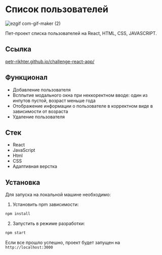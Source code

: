 # Список пользователей 

![ezgif com-gif-maker (2)](https://user-images.githubusercontent.com/105044705/201488125-b8bb1f1f-b925-4ce4-b5e3-4d6f5d5d4b2e.gif)

Пет-проект списка пользователей на React, HTML, CSS, JAVASCRIPT.

## Ссылка

[petr-rikhter.github.io/challenge-react-app/](https://petr-rikhter.github.io/react-users-list/)

## Функционал

- Добавление пользователя
- Всплытие модального окна при неккоректном вводе: один из инпутов пустой, возраст меньше года
- Отображение информации о пользователе в корректном виде в зависимости от возраста
- Удаление пользователя


## Стек

- React
- JavaScript
- Html
- CSS
- Адаптивная верстка

## Установка

Для запуска на локальной машине необходимо:</br>

1. Установить npm зависимости:</br>

```sh
npm install
```

2. Запустить в режиме разработки:</br>

```sh
npm start
```

Если все прошло успешно, проект будет запущен на `http://localhost:3000`
